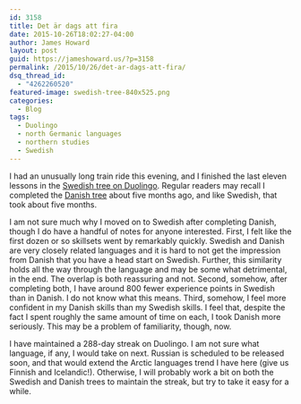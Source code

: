 ```yaml
---
id: 3158
title: Det är dags att fira
date: 2015-10-26T18:02:27-04:00
author: James Howard
layout: post
guid: https://jameshoward.us/?p=3158
permalink: /2015/10/26/det-ar-dags-att-fira/
dsq_thread_id:
  - "4262260520"
featured-image: swedish-tree-840x525.png
categories:
  - Blog
tags:
  - Duolingo
  - north Germanic languages
  - northern studies
  - Swedish
---
```

I had an unusually long train ride this evening, and I finished the last eleven lessons in the [Swedish tree on Duolingo](https://www.duolingo.com/course/sv/en/Learn-Swedish-Online).  Regular readers may recall I completed the [Danish tree](https://jameshoward.us/2015/05/29/jeg-har-besejret-det-danske-dygtighed-trae/) about five months ago, and like Swedish, that took about five months.

I am not sure much why I moved on to Swedish after completing Danish, though I do have a handful of notes for anyone interested.  First, I felt like the first dozen or so skillsets went by remarkably quickly.  Swedish and Danish are very closely related languages and it is hard to not get the impression from Danish that you have a head start on Swedish.  Further, this similarity holds all the way through the language and may be some what detrimental, in the end.  The overlap is both reassuring and not.  Second, somehow, after completing both, I have around 800 fewer experience points in Swedish than in Danish.  I do not know what this means.  Third, somehow, I feel more confident in my Danish skills than my Swedish skills.  I feel that, despite the fact I spent roughly the same amount of time on each, I took Danish more seriously. This may be a problem of familiarity, though, now.

I have maintained a 288-day streak on Duolingo.  I am not sure what language, if any, I would take on next.  Russian is scheduled to be released soon, and that would extend the Arctic languages trend I have here (give us Finnish and Icelandic!).  Otherwise, I will probably work a bit on both the Swedish and Danish trees to maintain the streak, but try to take it easy for a while.
